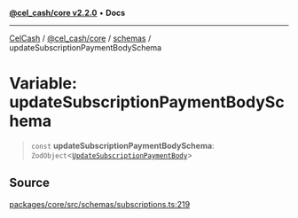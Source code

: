 [**@cel_cash/core v2.2.0**](../../README.md) • **Docs**

***

[CelCash](../../../../packages.md) / [@cel\_cash/core](../../README.md) / [schemas](../README.md) / updateSubscriptionPaymentBodySchema

# Variable: updateSubscriptionPaymentBodySchema

> `const` **updateSubscriptionPaymentBodySchema**: `ZodObject`\<[`UpdateSubscriptionPaymentBody`](../../index/type-aliases/UpdateSubscriptionPaymentBody.md)\>

## Source

[packages/core/src/schemas/subscriptions.ts:219](https://github.com/Pyxlab/celcash/blob/9e2eeefc75067a4b86d18d5bb144eb4446f097c2/packages/core/src/schemas/subscriptions.ts#L219)
